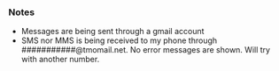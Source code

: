 ### Notes
- Messages are being sent through a gmail account
- SMS nor MMS is being received to my phone through ###########@tmomail.net.  No error messages are shown.  Will try with another number.

